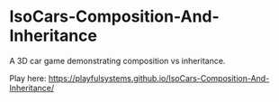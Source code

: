 # IsoCars-Composition-And-Inheritance
A 3D car game demonstrating composition vs inheritance.

Play here:
https://playfulsystems.github.io/IsoCars-Composition-And-Inheritance/
